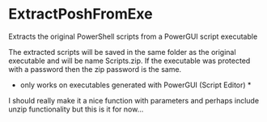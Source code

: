 # ExtractPoshFromExe
Extracts the original PowerShell scripts from a PowerGUI script executable

The extracted scripts will be saved in the same folder as the original executable and will be name Scripts.zip.
If the executable was protected with a password then the zip password is the same.

* only works on executables generated with PowerGUI (Script Editor) *

I should really make it a nice function with parameters and perhaps include unzip functionality but this is it for now...
